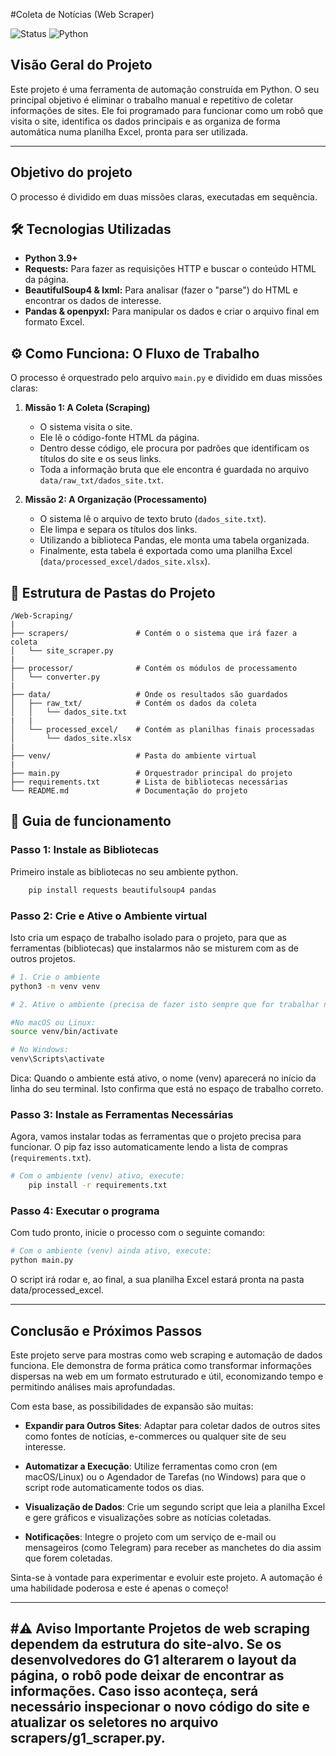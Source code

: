 #Coleta de Notícias (Web Scraper)

![Status](https://img.shields.io/badge/status-funcional-green)
![Python](https://img.shields.io/badge/Python-3.9+-blue)

## Visão Geral do Projeto

Este projeto é uma ferramenta de automação construída em Python. O seu principal objetivo é eliminar o trabalho manual e repetitivo de coletar informações de sites. Ele foi programado para funcionar como um robô que visita o site, identifica os dados principais e as organiza de forma automática numa planilha Excel, pronta para ser utilizada.

---

## Objetivo do projeto

O processo é dividido em duas missões claras, executadas em sequência.

## 🛠️ Tecnologias Utilizadas

-   **Python 3.9+**
-   **Requests:** Para fazer as requisições HTTP e buscar o conteúdo HTML da página.
-   **BeautifulSoup4 & lxml:** Para analisar (fazer o "parse") do HTML e encontrar os dados de interesse.
-   **Pandas & openpyxl:** Para manipular os dados e criar o arquivo final em formato Excel.


## ⚙️ Como Funciona: O Fluxo de Trabalho

O processo é orquestrado pelo arquivo `main.py` e dividido em duas missões claras:

1.  **Missão 1: A Coleta (Scraping)**
    -   O sistema visita o site.
    -   Ele lê o código-fonte HTML da página.
    -   Dentro desse código, ele procura por padrões que identificam os títulos do site e os seus links.
    -   Toda a informação bruta que ele encontra é guardada no arquivo `data/raw_txt/dados_site.txt`.

2.  **Missão 2: A Organização (Processamento)**
    -   O sistema lê o arquivo de texto bruto (`dados_site.txt`).
    -   Ele limpa e separa os títulos dos links.
    -   Utilizando a biblioteca Pandas, ele monta uma tabela organizada.
    -   Finalmente, esta tabela é exportada como uma planilha Excel (`data/processed_excel/dados_site.xlsx`).

## 📂 Estrutura de Pastas do Projeto

````
/Web-Scraping/
|
├── scrapers/               # Contém o o sistema que irá fazer a coleta
│   └── site_scraper.py
|
├── processor/              # Contém os módulos de processamento
│   └── converter.py
|
├── data/                   # Onde os resultados são guardados
│   ├── raw_txt/            # Contém os dados da coleta
│   │   └── dados_site.txt
|   |
│   └── processed_excel/    # Contém as planilhas finais processadas
│       └── dados_site.xlsx
|
├── venv/                   # Pasta do ambiente virtual
|
├── main.py                 # Orquestrador principal do projeto
├── requirements.txt        # Lista de bibliotecas necessárias
└── README.md               # Documentação do projeto

````

## 🚀  Guia de funcionamento 

### Passo 1: Instale as Bibliotecas

Primeiro instale as bibliotecas no seu ambiente python.
```bash
    pip install requests beautifulsoup4 pandas
```

### Passo 2: Crie e Ative o Ambiente virtual

Isto cria um espaço de trabalho isolado para o projeto, para que as ferramentas (bibliotecas) que instalarmos não se misturem com as de outros projetos.

```bash
# 1. Crie o ambiente 
python3 -m venv venv

# 2. Ative o ambiente (precisa de fazer isto sempre que for trabalhar no projeto)

#No macOS ou Linux:
source venv/bin/activate

# No Windows:
venv\Scripts\activate
```

Dica: Quando o ambiente está ativo, o nome (venv) aparecerá no início da linha do seu terminal. Isto confirma que está no espaço de trabalho correto.

### Passo 3: Instale as Ferramentas Necessárias

Agora, vamos instalar todas as ferramentas que o projeto precisa para funcionar. O pip faz isso automaticamente lendo a lista de compras (`requirements.txt`).

```bash
# Com o ambiente (venv) ativo, execute:
    pip install -r requirements.txt
```

### Passo 4: Executar o programa
Com tudo pronto, inicie o processo com o seguinte comando:
```bash
# Com o ambiente (venv) ainda ativo, execute:
python main.py
```
O script irá rodar e, ao final, a sua planilha Excel estará pronta na pasta data/processed_excel.

---
## Conclusão e Próximos Passos

Este projeto serve para mostras como web scraping e automação de dados funciona. Ele demonstra de forma prática como transformar informações dispersas na web em um formato estruturado e útil, economizando tempo e permitindo análises mais aprofundadas.

Com esta base, as possibilidades de expansão são muitas:

- **Expandir para Outros Sites**: Adaptar para coletar dados de outros sites como fontes de notícias, e-commerces ou qualquer site de seu interesse.

- **Automatizar a Execução**: Utilize ferramentas como cron (em macOS/Linux) ou o Agendador de Tarefas (no Windows) para que o script rode automaticamente todos os dias.

- **Visualização de Dados**: Crie um segundo script que leia a planilha Excel e gere gráficos e visualizações sobre as notícias coletadas.

- **Notificações**: Integre o projeto com um serviço de e-mail ou mensageiros (como Telegram) para receber as manchetes do dia assim que forem coletadas.

Sinta-se à vontade para experimentar e evoluir este projeto. A automação é uma habilidade poderosa e este é apenas o começo!

---
#⚠️ Aviso Importante
Projetos de web scraping dependem da estrutura do site-alvo. Se os desenvolvedores do G1 alterarem o layout da página, o robô pode deixar de encontrar as informações. Caso isso aconteça, será necessário inspecionar o novo código do site e atualizar os seletores no arquivo scrapers/g1_scraper.py.
---

